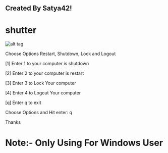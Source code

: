 ## Created By Satya42!
# shutter

![alt tag](https://github.com/ziddihacker2/shutter/blob/main/shutter.png)

  Choose Options Restart, Shutdown, Lock and Logout

 [1] Enter 1 to your computer is shutdown
 
 [2] Enter 2 to your computer is restart
 
 [3] Enter 3 to Lock Your computer
 
 [4] Enter 4 to Logout Your computer
 
 [q] Enter q to exit
 
 Choose Options and Hit enter: q

  Thanks
 
# Note:-  Only Using For Windows User 
